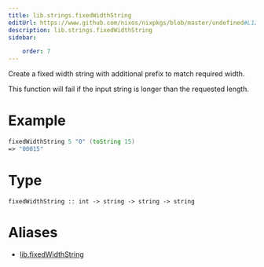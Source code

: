 ```yaml
---
title: lib.strings.fixedWidthString
editUrl: https://www.github.com/nixos/nixpkgs/blob/master/undefined#L1215C22
description: lib.strings.fixedWidthString
sidebar:

    order: 7
---
```


Create a fixed width string with additional prefix to match
required width.

This function will fail if the input string is longer than the
requested length.

# Example

```nix
fixedWidthString 5 "0" (toString 15)
=> "00015"
```

# Type

```
fixedWidthString :: int -> string -> string -> string
```


# Aliases

- [lib.fixedWidthString](/nix-doc-comments/reference/lib/lib-fixedwidthstring)


